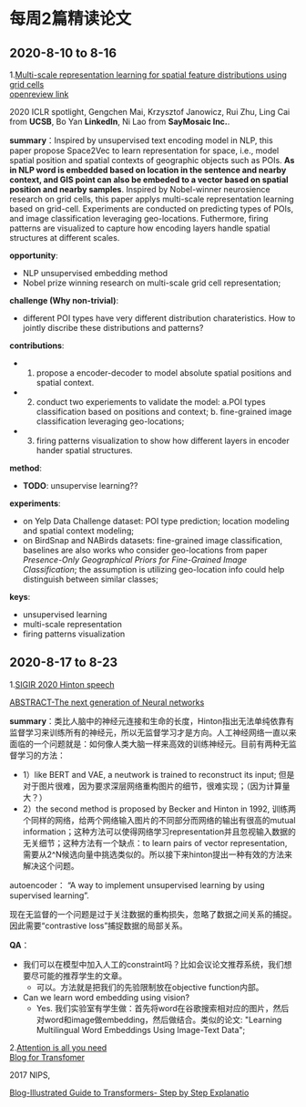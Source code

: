 
# 每周2篇精读论文

## 2020-8-10 to 8-16

1.[Multi-scale representation learning for spatial
feature distributions using grid cells](https://arxiv.org/abs/2003.00824)<br>
[openreview link](https://openreview.net/forum?id=rJljdh4KDH)<br>

2020 ICLR spotlight, Gengchen Mai, Krzysztof Janowicz, Rui Zhu, Ling Cai from **UCSB**, Bo Yan **LinkedIn**, Ni Lao from **SayMosaic Inc.**. 

**summary**：Inspired by unsupervised text encoding model in NLP, this paper propose Space2Vec to learn representation for space, i.e., model spatial position and spatial contexts of geographic objects such as POIs. **As in NLP word is embedded based on location in the sentence and nearby context, and GIS point can also be embeded to a vector based on spatial position and nearby samples**. Inspired by Nobel-winner neurosience research on grid cells, this paper applys multi-scale representation learning based on grid-cell. Experiments are conducted on predicting types of POIs, and image classification leveraging geo-locations. Futhermore, firing patterns are visualized to capture how encoding layers handle spatial structures at different scales.

**opportunity**:

- NLP unsupervised embedding method
- Nobel prize winning research on multi-scale grid cell representation;

**challenge (Why non-trivial)**:

- different POI types have very different distribution charateristics. How to jointly discribe these distributions and patterns? 

**contributions**:

- 1) propose a encoder-decoder to model absolute spatial positions and spatial context.
-  2) conduct two experiements to validate the model: a.POI types classification based on positions and context; b. fine-grained image classification leveraging geo-locations;
- 3) firing patterns visualization to show how different layers in encoder hander spatial structures. 

**method**:

- **TODO**: unsupervise learning??

**experiments**:

- on Yelp Data Challenge dataset: POI type prediction; location modeling and spatial context modeling;
- on BirdSnap and NABirds datasets: fine-grained image classification, baselines are also works who consider geo-locations from paper *Presence-Only Geographical Priors for Fine-Grained Image Classification*; the assumption is utilizing geo-location info could help distinguish between similar classes;

**keys**:

- unsupervised learning
- multi-scale representation
- firing patterns visualization

## 2020-8-17 to 8-23

1.[SIGIR 2020 Hinton speech](https://www.jiqizhixin.com/articles/2020-07-29-3)<br>

[ABSTRACT-The next generation of Neural networks](https://sigir.org/sigir2020/assets/files/SIGIR20.pdf)

**summary**：类比人脑中的神经元连接和生命的长度，Hinton指出无法单纯依靠有监督学习来训练所有的神经元，所以无监督学习才是方向。人工神经网络一直以来面临的一个问题就是：如何像人类大脑一样来高效的训练神经元。目前有两种无监督学习的方法：

- 1）like BERT and VAE, a neutwork is trained to reconstruct its input; 但是对于图片很难，因为要求深层网络重构图片的细节，很难实现；（因为计算量大？）
- 2）the second method is proposed by Becker and Hinton in 1992, 训练两个同样的网络，给两个网络输入图片的不同部分而网络的输出有很高的mutual information；这种方法可以使得网络学习representation并且忽视输入数据的无关细节；这种方法有一个缺点：to learn pairs of vector representation, 需要从2^N候选向量中挑选类似的。所以接下来hinton提出一种有效的方法来解决这个问题。

autoencoder： “A way to implement unsupervised learning by using supervised learning”.

现在无监督的一个问题是过于关注数据的重构损失，忽略了数据之间关系的捕捉。因此需要“contrastive loss”捕捉数据的局部关系。

**QA**：

- 我们可以在模型中加入人工的constraint吗？比如会议论文推荐系统，我们想要尽可能的推荐学生的文章。
  - 可以。方法就是把我们的先验限制放在objective function内部。
- Can we learn word embedding using vision?
  - Yes. 我们实验室有学生做：首先将word在谷歌搜索相对应的图片，然后对word和image做embedding，然后做结合。类似的论文: "Learning Multilingual Word Embeddings Using Image-Text Data";

2.[Attention is all you need](https://papers.nips.cc/paper/7181-attention-is-all-you-need.pdf)<br>
[Blog for Transfomer](https://towardsdatascience.com/illustrated-guide-to-transformers-step-by-step-explanation-f74876522bc0)<br>

2017 NIPS, 

[Blog-Illustrated Guide to Transformers- Step by Step Explanatio](https://towardsdatascience.com/illustrated-guide-to-transformers-step-by-step-explanation-f74876522bc0)<br>








